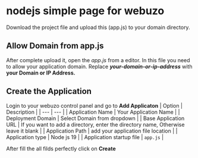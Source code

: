 # nodejs simple page for webuzo 

Download the project file and upload this (app.js) to your domain directory.

## Allow Domain from app.js
After complete upload it, open the *app.js* from a editor.
In this file you need to allow your application domain.
Replace __*your-domain-or-ip-address*__ with __your Domain or IP Address.__

## Create the Application
Login to your webuzo control panel and go to __Add Applicaton__
| Option | Description |
| --- | --- |
| Application Name | Your Application Name |
| Deployment Domain | Select Domain from dropdown |
| Base Application URL | If you want to add a directory, enter the directory name, Otherwise leave it blank |
| Application Path | add your application file location |
| Application type | Node js 19 |
| Application startup file | ```app.js``` |

After fill the all filds perfectly click on __Create__

